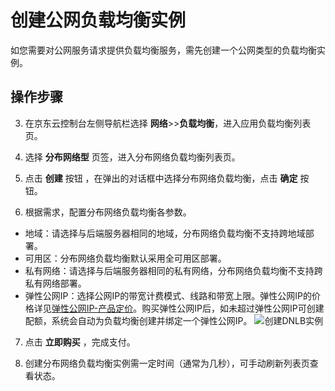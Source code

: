 # 创建公网负载均衡实例

如您需要对公网服务请求提供负载均衡服务，需先创建一个公网类型的负载均衡实例。
## 操作步骤
 3. 在京东云控制台左侧导航栏选择 **网络**>>**负载均衡**，进入应用负载均衡列表页。
 
 4. 选择 **分布网络型** 页签，进入分布网络负载均衡列表页。
 
 5. 点击 **创建** 按钮 ，在弹出的对话框中选择分布网络负载均衡，点击 **确定** 按钮。
 
 6. 根据需求，配置分布网络负载均衡各参数。

- 地域：请选择与后端服务器相同的地域，分布网络负载均衡不支持跨地域部署。
- 可用区：分布网络负载均衡默认采用全可用区部署。
- 私有网络：请选择与后端服务器相同的私有网络，分布网络负载均衡不支持跨私有网络部署。
- 弹性公网IP：选择公网IP的带宽计费模式、线路和带宽上限。弹性公网IP的价格详见[弹性公网IP-产品定价](http://docs.jdcloud.com/elastic-ip/billing-overview)。购买弹性公网IP后，如未超过弹性公网IP可创建配额，系统会自动为负载均衡创建并绑定一个弹性公网IP。
  ![创建DNLB实例](../../../../image/Networking/DNLB/XXX.png)

 7. 点击 **立即购买** ，完成支付。

 8. 创建分布网络负载均衡实例需一定时间（通常为几秒），可手动刷新列表页查看状态。

	
